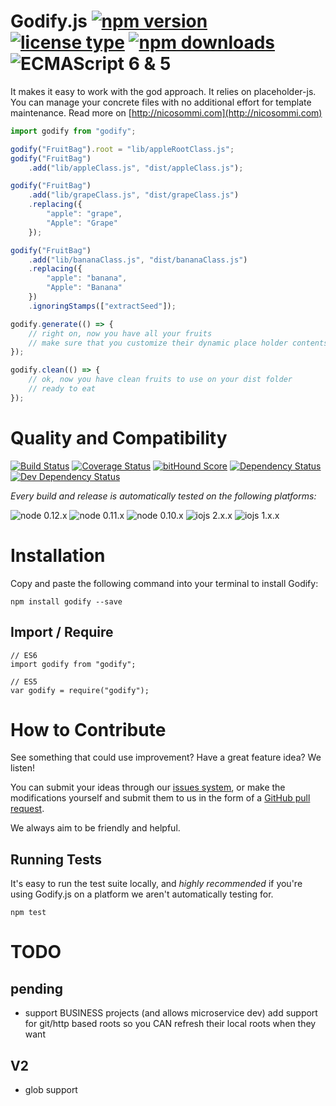 # Godify.js [![npm version](https://img.shields.io/npm/v/godify.svg)](https://www.npmjs.com/package/godify) [![license type](https://img.shields.io/npm/l/godify.svg)](https://github.com/nicosommi/godify.git/blob/master/LICENSE) [![npm downloads](https://img.shields.io/npm/dm/godify.svg)](https://www.npmjs.com/package/godify) ![ECMAScript 6 & 5](https://img.shields.io/badge/ECMAScript-6%20/%205-red.svg)

It makes it easy to work with the god approach.
It relies on placeholder-js.
You can manage your concrete files with no additional effort for template maintenance.
Read more on [http://nicosommi.com](http://nicosommi.com)

```javascript
import godify from "godify";

godify("FruitBag").root = "lib/appleRootClass.js";
godify("FruitBag")
	.add("lib/appleClass.js", "dist/appleClass.js");

godify("FruitBag")
	.add("lib/grapeClass.js", "dist/grapeClass.js")
	.replacing({
		"apple": "grape",
		"Apple": "Grape"
	});

godify("FruitBag")
	.add("lib/bananaClass.js", "dist/bananaClass.js")
	.replacing({
		"apple": "banana",
		"Apple": "Banana"
	})
	.ignoringStamps(["extractSeed"]);

godify.generate(() => {
	// right on, now you have all your fruits
	// make sure that you customize their dynamic place holder contents
});

godify.clean(() => {
	// ok, now you have clean fruits to use on your dist folder
	// ready to eat
});
```

# Quality and Compatibility

[![Build Status](https://travis-ci.org/nicosommi/godify.png?branch=master)](https://travis-ci.org/nicosommi/godify) [![Coverage Status](https://coveralls.io/repos/nicosommi/godify/badge.svg)](https://coveralls.io/r/nicosommi/godify)  [![bitHound Score](https://www.bithound.io/github/nicosommi/godify/badges/score.svg)](https://www.bithound.io/github/nicosommi/godify)  [![Dependency Status](https://david-dm.org/nicosommi/godify.png?theme=shields.io)](https://david-dm.org/nicosommi/godify?theme=shields.io) [![Dev Dependency Status](https://david-dm.org/nicosommi/godify/dev-status.svg)](https://david-dm.org/nicosommi/godify?theme=shields.io#info=devDependencies)

*Every build and release is automatically tested on the following platforms:*

![node 0.12.x](https://img.shields.io/badge/node-0.12.x-brightgreen.svg) ![node 0.11.x](https://img.shields.io/badge/node-0.11.x-brightgreen.svg) ![node 0.10.x](https://img.shields.io/badge/node-0.10.x-brightgreen.svg)
![iojs 2.x.x](https://img.shields.io/badge/iojs-2.x.x-brightgreen.svg) ![iojs 1.x.x](https://img.shields.io/badge/iojs-1.x.x-brightgreen.svg)

# Installation

Copy and paste the following command into your terminal to install Godify:

```
npm install godify --save
```

## Import / Require

```
// ES6
import godify from "godify";
```

```
// ES5
var godify = require("godify");
```

# How to Contribute

See something that could use improvement? Have a great feature idea? We listen!

You can submit your ideas through our [issues system](https://github.com/nicosommi/godify/issues), or make the modifications yourself and submit them to us in the form of a [GitHub pull request](https://help.github.com/articles/using-pull-requests/).

We always aim to be friendly and helpful.

## Running Tests

It's easy to run the test suite locally, and *highly recommended* if you're using Godify.js on a platform we aren't automatically testing for.

```
npm test
```

# TODO
## pending
* support BUSINESS projects (and allows microservice dev)
    add support for git/http based roots
    so you CAN refresh their local roots when they want
## V2
* glob support
